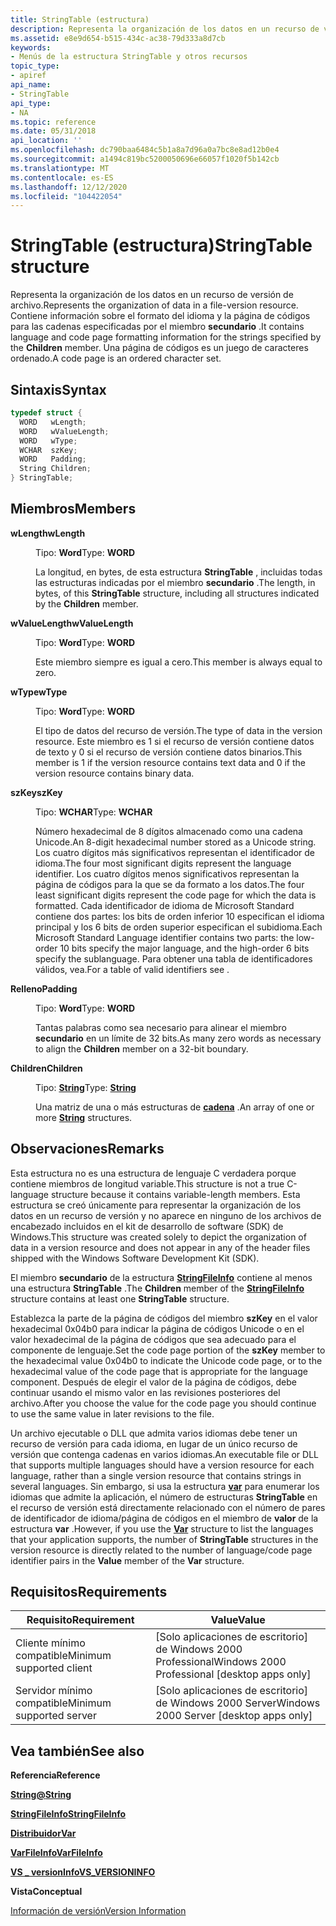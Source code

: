 ```yaml
---
title: StringTable (estructura)
description: Representa la organización de los datos en un recurso de versión de archivo. Contiene información sobre el formato del idioma y la página de códigos para las cadenas especificadas por el miembro secundario. Una página de códigos es un juego de caracteres ordenado.
ms.assetid: e8e9d654-b515-434c-ac38-79d333a8d7cb
keywords:
- Menús de la estructura StringTable y otros recursos
topic_type:
- apiref
api_name:
- StringTable
api_type:
- NA
ms.topic: reference
ms.date: 05/31/2018
api_location: ''
ms.openlocfilehash: dc790baa6484c5b1a8a7d96a0a7bc8e8ad12b0e4
ms.sourcegitcommit: a1494c819bc5200050696e66057f1020f5b142cb
ms.translationtype: MT
ms.contentlocale: es-ES
ms.lasthandoff: 12/12/2020
ms.locfileid: "104422054"
---
```

# <a name="stringtable-structure"></a><span data-ttu-id="4d9a0-106">StringTable (estructura)</span><span class="sxs-lookup"><span data-stu-id="4d9a0-106">StringTable structure</span></span>

<span data-ttu-id="4d9a0-107">Representa la organización de los datos en un recurso de versión de archivo.</span><span class="sxs-lookup"><span data-stu-id="4d9a0-107">Represents the organization of data in a file-version resource.</span></span> <span data-ttu-id="4d9a0-108">Contiene información sobre el formato del idioma y la página de códigos para las cadenas especificadas por el miembro **secundario** .</span><span class="sxs-lookup"><span data-stu-id="4d9a0-108">It contains language and code page formatting information for the strings specified by the **Children** member.</span></span> <span data-ttu-id="4d9a0-109">Una página de códigos es un juego de caracteres ordenado.</span><span class="sxs-lookup"><span data-stu-id="4d9a0-109">A code page is an ordered character set.</span></span>

## <a name="syntax"></a><span data-ttu-id="4d9a0-110">Sintaxis</span><span class="sxs-lookup"><span data-stu-id="4d9a0-110">Syntax</span></span>


```C++
typedef struct {
  WORD   wLength;
  WORD   wValueLength;
  WORD   wType;
  WCHAR  szKey;
  WORD   Padding;
  String Children;
} StringTable;
```



## <a name="members"></a><span data-ttu-id="4d9a0-111">Miembros</span><span class="sxs-lookup"><span data-stu-id="4d9a0-111">Members</span></span>

<dl> <dt>

<span data-ttu-id="4d9a0-112">**wLength**</span><span class="sxs-lookup"><span data-stu-id="4d9a0-112">**wLength**</span></span>
</dt> <dd>

<span data-ttu-id="4d9a0-113">Tipo: **Word**</span><span class="sxs-lookup"><span data-stu-id="4d9a0-113">Type: **WORD**</span></span>

</dd> <dd>

<span data-ttu-id="4d9a0-114">La longitud, en bytes, de esta estructura **StringTable** , incluidas todas las estructuras indicadas por el miembro **secundario** .</span><span class="sxs-lookup"><span data-stu-id="4d9a0-114">The length, in bytes, of this **StringTable** structure, including all structures indicated by the **Children** member.</span></span>

</dd> <dt>

<span data-ttu-id="4d9a0-115">**wValueLength**</span><span class="sxs-lookup"><span data-stu-id="4d9a0-115">**wValueLength**</span></span>
</dt> <dd>

<span data-ttu-id="4d9a0-116">Tipo: **Word**</span><span class="sxs-lookup"><span data-stu-id="4d9a0-116">Type: **WORD**</span></span>

</dd> <dd>

<span data-ttu-id="4d9a0-117">Este miembro siempre es igual a cero.</span><span class="sxs-lookup"><span data-stu-id="4d9a0-117">This member is always equal to zero.</span></span>

</dd> <dt>

<span data-ttu-id="4d9a0-118">**wType**</span><span class="sxs-lookup"><span data-stu-id="4d9a0-118">**wType**</span></span>
</dt> <dd>

<span data-ttu-id="4d9a0-119">Tipo: **Word**</span><span class="sxs-lookup"><span data-stu-id="4d9a0-119">Type: **WORD**</span></span>

</dd> <dd>

<span data-ttu-id="4d9a0-120">El tipo de datos del recurso de versión.</span><span class="sxs-lookup"><span data-stu-id="4d9a0-120">The type of data in the version resource.</span></span> <span data-ttu-id="4d9a0-121">Este miembro es 1 si el recurso de versión contiene datos de texto y 0 si el recurso de versión contiene datos binarios.</span><span class="sxs-lookup"><span data-stu-id="4d9a0-121">This member is 1 if the version resource contains text data and 0 if the version resource contains binary data.</span></span>

</dd> <dt>

<span data-ttu-id="4d9a0-122">**szKey**</span><span class="sxs-lookup"><span data-stu-id="4d9a0-122">**szKey**</span></span>
</dt> <dd>

<span data-ttu-id="4d9a0-123">Tipo: **WCHAR**</span><span class="sxs-lookup"><span data-stu-id="4d9a0-123">Type: **WCHAR**</span></span>

</dd> <dd>

<span data-ttu-id="4d9a0-124">Número hexadecimal de 8 dígitos almacenado como una cadena Unicode.</span><span class="sxs-lookup"><span data-stu-id="4d9a0-124">An 8-digit hexadecimal number stored as a Unicode string.</span></span> <span data-ttu-id="4d9a0-125">Los cuatro dígitos más significativos representan el identificador de idioma.</span><span class="sxs-lookup"><span data-stu-id="4d9a0-125">The four most significant digits represent the language identifier.</span></span> <span data-ttu-id="4d9a0-126">Los cuatro dígitos menos significativos representan la página de códigos para la que se da formato a los datos.</span><span class="sxs-lookup"><span data-stu-id="4d9a0-126">The four least significant digits represent the code page for which the data is formatted.</span></span> <span data-ttu-id="4d9a0-127">Cada identificador de idioma de Microsoft Standard contiene dos partes: los bits de orden inferior 10 especifican el idioma principal y los 6 bits de orden superior especifican el subidioma.</span><span class="sxs-lookup"><span data-stu-id="4d9a0-127">Each Microsoft Standard Language identifier contains two parts: the low-order 10 bits specify the major language, and the high-order 6 bits specify the sublanguage.</span></span> <span data-ttu-id="4d9a0-128">Para obtener una tabla de identificadores válidos, vea.</span><span class="sxs-lookup"><span data-stu-id="4d9a0-128">For a table of valid identifiers see .</span></span>

</dd> <dt>

<span data-ttu-id="4d9a0-129">**Relleno**</span><span class="sxs-lookup"><span data-stu-id="4d9a0-129">**Padding**</span></span>
</dt> <dd>

<span data-ttu-id="4d9a0-130">Tipo: **Word**</span><span class="sxs-lookup"><span data-stu-id="4d9a0-130">Type: **WORD**</span></span>

</dd> <dd>

<span data-ttu-id="4d9a0-131">Tantas palabras como sea necesario para alinear el miembro **secundario** en un límite de 32 bits.</span><span class="sxs-lookup"><span data-stu-id="4d9a0-131">As many zero words as necessary to align the **Children** member on a 32-bit boundary.</span></span>

</dd> <dt>

<span data-ttu-id="4d9a0-132">**Children**</span><span class="sxs-lookup"><span data-stu-id="4d9a0-132">**Children**</span></span>
</dt> <dd>

<span data-ttu-id="4d9a0-133">Tipo: **[ **String**](string-str.md)**</span><span class="sxs-lookup"><span data-stu-id="4d9a0-133">Type: **[**String**](string-str.md)**</span></span>

</dd> <dd>

<span data-ttu-id="4d9a0-134">Una matriz de una o más estructuras de [**cadena**](string-str.md) .</span><span class="sxs-lookup"><span data-stu-id="4d9a0-134">An array of one or more [**String**](string-str.md) structures.</span></span>

</dd> </dl>

## <a name="remarks"></a><span data-ttu-id="4d9a0-135">Observaciones</span><span class="sxs-lookup"><span data-stu-id="4d9a0-135">Remarks</span></span>

<span data-ttu-id="4d9a0-136">Esta estructura no es una estructura de lenguaje C verdadera porque contiene miembros de longitud variable.</span><span class="sxs-lookup"><span data-stu-id="4d9a0-136">This structure is not a true C-language structure because it contains variable-length members.</span></span> <span data-ttu-id="4d9a0-137">Esta estructura se creó únicamente para representar la organización de los datos en un recurso de versión y no aparece en ninguno de los archivos de encabezado incluidos en el kit de desarrollo de software (SDK) de Windows.</span><span class="sxs-lookup"><span data-stu-id="4d9a0-137">This structure was created solely to depict the organization of data in a version resource and does not appear in any of the header files shipped with the Windows Software Development Kit (SDK).</span></span>

<span data-ttu-id="4d9a0-138">El miembro **secundario** de la estructura [**StringFileInfo**](stringfileinfo.md) contiene al menos una estructura **StringTable** .</span><span class="sxs-lookup"><span data-stu-id="4d9a0-138">The **Children** member of the [**StringFileInfo**](stringfileinfo.md) structure contains at least one **StringTable** structure.</span></span>

<span data-ttu-id="4d9a0-139">Establezca la parte de la página de códigos del miembro **szKey** en el valor hexadecimal 0x04b0 para indicar la página de códigos Unicode o en el valor hexadecimal de la página de códigos que sea adecuado para el componente de lenguaje.</span><span class="sxs-lookup"><span data-stu-id="4d9a0-139">Set the code page portion of the **szKey** member to the hexadecimal value 0x04b0 to indicate the Unicode code page, or to the hexadecimal value of the code page that is appropriate for the language component.</span></span> <span data-ttu-id="4d9a0-140">Después de elegir el valor de la página de códigos, debe continuar usando el mismo valor en las revisiones posteriores del archivo.</span><span class="sxs-lookup"><span data-stu-id="4d9a0-140">After you choose the value for the code page you should continue to use the same value in later revisions to the file.</span></span>

<span data-ttu-id="4d9a0-141">Un archivo ejecutable o DLL que admita varios idiomas debe tener un recurso de versión para cada idioma, en lugar de un único recurso de versión que contenga cadenas en varios idiomas.</span><span class="sxs-lookup"><span data-stu-id="4d9a0-141">An executable file or DLL that supports multiple languages should have a version resource for each language, rather than a single version resource that contains strings in several languages.</span></span> <span data-ttu-id="4d9a0-142">Sin embargo, si usa la estructura [**var**](var-str.md) para enumerar los idiomas que admite la aplicación, el número de estructuras **StringTable** en el recurso de versión está directamente relacionado con el número de pares de identificador de idioma/página de códigos en el miembro de **valor** de la estructura **var** .</span><span class="sxs-lookup"><span data-stu-id="4d9a0-142">However, if you use the [**Var**](var-str.md) structure to list the languages that your application supports, the number of **StringTable** structures in the version resource is directly related to the number of language/code page identifier pairs in the **Value** member of the **Var** structure.</span></span>

## <a name="requirements"></a><span data-ttu-id="4d9a0-143">Requisitos</span><span class="sxs-lookup"><span data-stu-id="4d9a0-143">Requirements</span></span>



| <span data-ttu-id="4d9a0-144">Requisito</span><span class="sxs-lookup"><span data-stu-id="4d9a0-144">Requirement</span></span> | <span data-ttu-id="4d9a0-145">Value</span><span class="sxs-lookup"><span data-stu-id="4d9a0-145">Value</span></span> |
|-------------------------------------|------------------------------------------------------------|
| <span data-ttu-id="4d9a0-146">Cliente mínimo compatible</span><span class="sxs-lookup"><span data-stu-id="4d9a0-146">Minimum supported client</span></span><br/> | <span data-ttu-id="4d9a0-147">\[Solo aplicaciones de escritorio\] de Windows 2000 Professional</span><span class="sxs-lookup"><span data-stu-id="4d9a0-147">Windows 2000 Professional \[desktop apps only\]</span></span><br/> |
| <span data-ttu-id="4d9a0-148">Servidor mínimo compatible</span><span class="sxs-lookup"><span data-stu-id="4d9a0-148">Minimum supported server</span></span><br/> | <span data-ttu-id="4d9a0-149">\[Solo aplicaciones de escritorio\] de Windows 2000 Server</span><span class="sxs-lookup"><span data-stu-id="4d9a0-149">Windows 2000 Server \[desktop apps only\]</span></span><br/>       |



## <a name="see-also"></a><span data-ttu-id="4d9a0-150">Vea también</span><span class="sxs-lookup"><span data-stu-id="4d9a0-150">See also</span></span>

<dl> <dt>

<span data-ttu-id="4d9a0-151">**Referencia**</span><span class="sxs-lookup"><span data-stu-id="4d9a0-151">**Reference**</span></span>
</dt> <dt>

[<span data-ttu-id="4d9a0-152">**String@**</span><span class="sxs-lookup"><span data-stu-id="4d9a0-152">**String**</span></span>](string-str.md)
</dt> <dt>

[<span data-ttu-id="4d9a0-153">**StringFileInfo**</span><span class="sxs-lookup"><span data-stu-id="4d9a0-153">**StringFileInfo**</span></span>](stringfileinfo.md)
</dt> <dt>

[<span data-ttu-id="4d9a0-154">**Distribuidor**</span><span class="sxs-lookup"><span data-stu-id="4d9a0-154">**Var**</span></span>](var-str.md)
</dt> <dt>

[<span data-ttu-id="4d9a0-155">**VarFileInfo**</span><span class="sxs-lookup"><span data-stu-id="4d9a0-155">**VarFileInfo**</span></span>](varfileinfo.md)
</dt> <dt>

[<span data-ttu-id="4d9a0-156">**VS \_ versionInfo**</span><span class="sxs-lookup"><span data-stu-id="4d9a0-156">**VS\_VERSIONINFO**</span></span>](vs-versioninfo.md)
</dt> <dt>

<span data-ttu-id="4d9a0-157">**Vista**</span><span class="sxs-lookup"><span data-stu-id="4d9a0-157">**Conceptual**</span></span>
</dt> <dt>

[<span data-ttu-id="4d9a0-158">Información de versión</span><span class="sxs-lookup"><span data-stu-id="4d9a0-158">Version Information</span></span>](version-information.md)
</dt> </dl>

 

 





